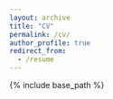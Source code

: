 ```yaml
---
layout: archive
title: "CV"
permalink: /cv/
author_profile: true
redirect_from:
  - /resume
---
```


{% include base_path %}

<object data="../../Curriculum_Vitae__Industry_(1).pdf" width="1000" height="1000" type='application/pdf'></object>